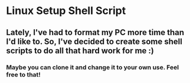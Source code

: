 # Linux Setup Shell Script

## Lately, I've had to format my PC more time than I'd like to. So, I've decided to create some shell scripts to do all that hard work for me :)

### Maybe you can clone it and change it to your own use. Feel free to that!
